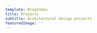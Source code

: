 ```yaml
---
template: BlogIndex
title: Projects
subtitle: Architectural design projects
featuredImage: ''
---
```


